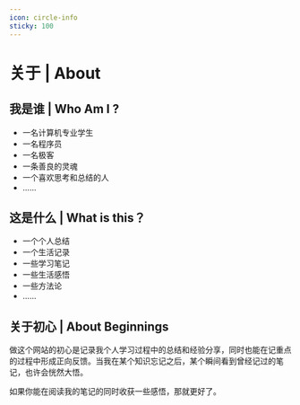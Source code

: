 ```yaml
---
icon: circle-info
sticky: 100
---
```

# 关于 | About

## 我是谁 | Who Am I ?

- 一名计算机专业学生
- 一名程序员
- 一名极客
- 一条善良的灵魂
- 一个喜欢思考和总结的人
- ......

## 这是什么 | What is this？

- 一个个人总结
- 一个生活记录
- 一些学习笔记
- 一些生活感悟
- 一些方法论
- ......

## 关于初心 | About Beginnings

做这个网站的初心是记录我个人学习过程中的总结和经验分享，同时也能在记重点的过程中形成正向反馈。当我在某个知识忘记之后，某个瞬间看到曾经记过的笔记，也许会恍然大悟。

如果你能在阅读我的笔记的同时收获一些感悟，那就更好了。

